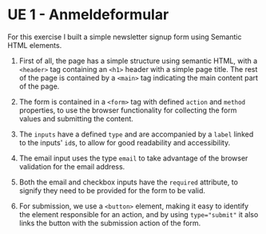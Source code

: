 # UE 1 - Anmeldeformular

For this exercise I built a simple newsletter signup form using Semantic HTML elements.

1. First of all, the page has a simple structure using semantic HTML, with a `<header>` tag containing an `<h1>` header with a simple page title. The rest of the page is contained by a `<main>` tag indicating the main content part of the page.

2. The form is contained in a `<form>` tag with defined `action` and `method` properties, to use the browser functionality for collecting the form values and submitting the content.

3. The `inputs` have a defined `type` and are accompanied by a `label` linked to the inputs' `id`s, to allow for good readability and accessibility.

4. The email input uses the type `email` to take advantage of the browser validation for the email address.

5. Both the email and checkbox inputs have the `required` attribute, to signify they need to be provided for the form to be valid.

6. For submission, we use a `<button>` element, making it easy to identify the element responsible for an action, and by using `type="submit"` it also links the button with the submission action of the form. 